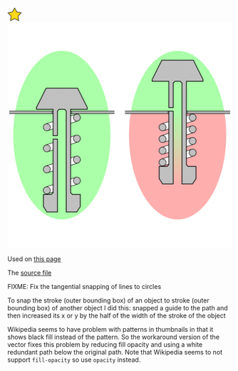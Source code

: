 ![Perfect badge](../prefect-vector-badge.svg)
![The vector graphic](4-optimized.svg)

Used on [this page](https://fa.wikipedia.org/wiki/%D8%B2%D9%88%D8%AF%D9%BE%D8%B2)

The [source file](https://commons.wikimedia.org/wiki/File:Olla_a_presi%C3%B3n_v%C3%A1lvula.png)

FIXME: Fix the tangential snapping of lines to circles

To snap the stroke (outer bounding box) of an object to stroke (outer bounding box)
of another object I did this: snapped a guide to the path and then increased its x
or y by the half of the width of the stroke of the object

Wikipedia seems to have problem with patterns in thumbnails in that it shows
black fill instead of the pattern. So the workaround version of the vector
fixes this problem by reducing fill opacity and using a white redundant
path below the original path.
Note that Wikipedia seems to not support `fill-opacity` so use `opacity` instead.
